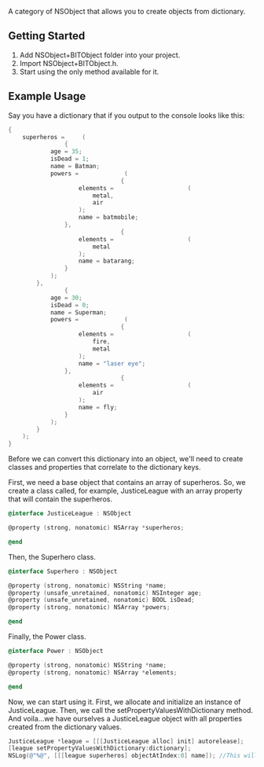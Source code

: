 A category of NSObject that allows you to create objects from dictionary.

## Getting Started

1. Add NSObject+BITObject folder into your project.
2. Import NSObject+BITObject.h.
3. Start using the only method available for it.

## Example Usage

Say you have a dictionary that if you output to the console looks like this:

``` objective-c
{
    superheros =     (
                {
            age = 35;
            isDead = 1;
            name = Batman;
            powers =             (
                                {
                    elements =                     (
                        metal,
                        air
                    );
                    name = batmobile;
                },
                                {
                    elements =                     (
                        metal
                    );
                    name = batarang;
                }
            );
        },
                {
            age = 30;
            isDead = 0;
            name = Superman;
            powers =             (
                                {
                    elements =                     (
                        fire,
                        metal
                    );
                    name = "laser eye";
                },
                                {
                    elements =                     (
                        air
                    );
                    name = fly;
                }
            );
        }
    );
}
```

Before we can convert this dictionary into an object, we'll need to create classes and properties that correlate to the dictionary keys.

First, we need a base object that contains an array of superheros. So, we create a class called, for example,  JusticeLeague with an array property that will contain the superheros.

``` objective-c
@interface JusticeLeague : NSObject

@property (strong, nonatomic) NSArray *superheros;

@end
```

Then, the Superhero class.

``` objective-c
@interface Superhero : NSObject

@property (strong, nonatomic) NSString *name;
@property (unsafe_unretained, nonatomic) NSInteger age;
@property (unsafe_unretained, nonatomic) BOOL isDead;
@property (strong, nonatomic) NSArray *powers;

@end
```

Finally, the Power class.

``` objective-c
@interface Power : NSObject

@property (strong, nonatomic) NSString *name;
@property (strong, nonatomic) NSArray *elements;

@end
```

Now, we can start using it. First, we allocate and initialize an instance of JusticeLeague. Then, we call the setPropertyValuesWithDictionary method. And voila...we have ourselves a JusticeLeague object with all properties created from the dictionary values.

``` objective-c
JusticeLeague *league = [[[JusticeLeague alloc] init] autorelease];
[league setPropertyValuesWithDictionary:dictionary];
NSLog(@"%@", [[[league superheros] objectAtIndex:0] name]);	//This will be "Batman"
```
